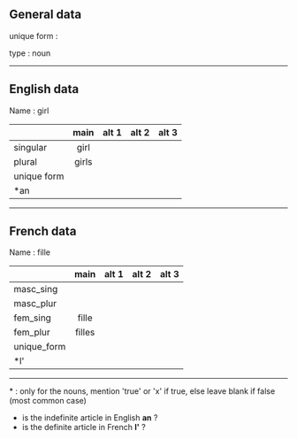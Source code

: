 ## General data

unique form :

type : noun

---

## English data

Name : girl

|             | main  | alt 1 | alt 2 | alt 3 |
| :---------- | :---: | :---: | :---: | ----- |
| singular    | girl  |       |       |       |
| plural      | girls |       |       |       |
| unique form |       |       |       |       |
| \*an        |       |       |       |       |

---

## French data

Name : fille

|             |  main  | alt 1 | alt 2 | alt 3 |
| :---------- | :----: | :---: | :---: | :---: |
| masc_sing   |        |       |       |       |
| masc_plur   |        |       |       |       |
| fem_sing    | fille  |       |       |       |
| fem_plur    | filles |       |       |       |
| unique_form |        |       |       |       |
| \*l'        |        |       |       |       |

---

\* : only for the nouns, mention 'true' or 'x' if true, else leave blank if false (most common case)

- is the indefinite article in English **an** ?
- is the definite article in French **l'** ?
